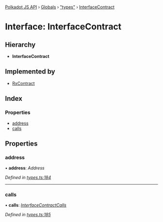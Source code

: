 [Polkadot JS API](../README.md) › [Globals](../globals.md) › ["types"](../modules/_types_.md) › [InterfaceContract](_types_.interfacecontract.md)

# Interface: InterfaceContract

## Hierarchy

* **InterfaceContract**

## Implemented by

* [RxContract](../classes/_rxcontract_.rxcontract.md)

## Index

### Properties

* [address](_types_.interfacecontract.md#address)
* [calls](_types_.interfacecontract.md#calls)

## Properties

###  address

• **address**: *Address*

*Defined in [types.ts:184](https://github.com/polkadot-js/api/blob/8cab499a83/packages/api-contract/src/types.ts#L184)*

___

###  calls

• **calls**: *[InterfaceContractCalls](_types_.interfacecontractcalls.md)*

*Defined in [types.ts:185](https://github.com/polkadot-js/api/blob/8cab499a83/packages/api-contract/src/types.ts#L185)*
